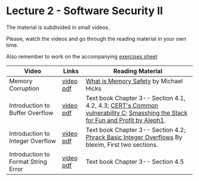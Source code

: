 # Lecture 2 - Software Security II

The material is subdivided in small videos.

Please, watch the videos and go through the reading material in your own time.

Also remember to work on the accompanying [exercises sheet](../exercises/EXERCISES2.html)

| Video                   | Links                     |        Reading Material                                                                                                                                                                                      |
|-------------------------|---------------------------|----------------------------------------------------------------------------------------------------------------------------------------------------------------------------------------------|
| Memory Corruption | [video](https://web.microsoftstream.com/video/e7ee6dfd-dc4b-4400-bf9c-4a5c2dfcb894) [pdf](../slides/coms20012-week2-software-vulnerabilities.pdf) | [What is Memory Safety](http://www.pl-enthusiast.net/2014/07/21/memory-safety/) by Michael Hicks |
| Introduction to Buffer Overflow | [video](https://web.microsoftstream.com/video/1e4ea5e7-0e52-4f06-a8cc-a2ce071b7a8f) [pdf](../slides/coms20012-week2-buffer-overflow.pdf) | Text book Chapter 3-- Section 4.1, 4.2, 4.3; [CERT's Common vulnerability C](https://security.web.cern.ch/recommendations/en/codetools/c.shtml); [Smasshing the Stack for Fun and Profit by Aleph1](http://phrack.org/issues/49/14.html).|
| Introduction to Integer Overflow | [video](https://web.microsoftstream.com/video/3ca76dea-0a3a-4e2a-98ac-78b92b91f268) [pdf](../slides/coms20012-week2-integer-overflow.pdf) | Text book Chapter 3-- Section 4.2; [Phrack Basic Integer Overflows](http://phrack.org/issues/60/10.html) By blexim, First two sections.|
| Introduction to Format String Error | [video](https://web.microsoftstream.com/video/bde13bec-6dc9-421f-a472-f5845bbf63ae) [pdf](../slides/coms20012-week2-format-strings.pdf) | Text book Chapter 3-- Section 4.5|

